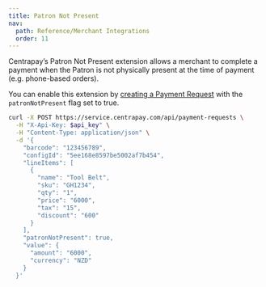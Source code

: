 ```yaml
---
title: Patron Not Present
nav:
  path: Reference/Merchant Integrations
  order: 11
---
```


Centrapay’s Patron Not Present extension allows a merchant to complete a payment when the Patron is not physically present at the time of payment (e.g. phone-based orders).

You can enable this extension by [creating a Payment Request](https://docs.centrapay.com/api/payment-requests#create-a-payment-request) with the `patronNotPresent` flag set to true.

```bash [Request]
curl -X POST https://service.centrapay.com/api/payment-requests \
  -H "X-Api-Key: $api_key" \
  -H "Content-Type: application/json" \
  -d '{
    "barcode": "123456789",
    "configId": "5ee168e8597be5002af7b454",
    "lineItems": [
      {
        "name": "Tool Belt",
        "sku": "GH1234",
        "qty": "1",
        "price": "6000",
        "tax": "15",
        "discount": "600"
      }
    ],
    "patronNotPresent": true,
    "value": {
      "amount": "6000",
      "currency": "NZD"
    }
  }'
```
